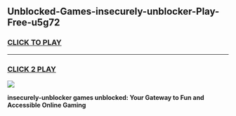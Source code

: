 
## Unblocked-Games-insecurely-unblocker-Play-Free-u5g72
<h3>
<a href="https://premium76.site?title=insecurely-unblocker&ref=20M">CLICK TO PLAY</a></h3>
<hr>

<h3>
<a href="https://premium76.site?title=insecurely-unblocker&ref=20M">CLICK 2 PLAY</a>
  
</h3>

<a href="https://premium76.site?title=insecurely-unblocker&ref=19M"><img src="https://clearcache.store/games.png"></a>


**insecurely-unblocker games unblocked: Your Gateway to Fun and Accessible Online Gaming**
